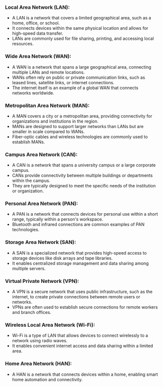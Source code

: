 
### Local Area Network (LAN):
   - A LAN is a network that covers a limited geographical area, such as a home, office, or school.
   - It connects devices within the same physical location and allows for high-speed data transfer.
   - LANs are commonly used for file sharing, printing, and accessing local resources.

### Wide Area Network (WAN):
   - A WAN is a network that spans a large geographical area, connecting multiple LANs and remote locations.
   - WANs often rely on public or private communication links, such as leased lines, satellite links, or internet connections.
   - The internet itself is an example of a global WAN that connects networks worldwide.

### Metropolitan Area Network (MAN):
   - A MAN covers a city or a metropolitan area, providing connectivity for organizations and institutions in the region.
   - MANs are designed to support larger networks than LANs but are smaller in scale compared to WANs.
   - Fiber-optic cables and wireless technologies are commonly used to establish MANs.

### Campus Area Network (CAN):
   - A CAN is a network that spans a university campus or a large corporate campus.
   - CANs provide connectivity between multiple buildings or departments within the campus.
   - They are typically designed to meet the specific needs of the institution or organization.

### Personal Area Network (PAN):
   - A PAN is a network that connects devices for personal use within a short range, typically within a person's workspace.
   - Bluetooth and infrared connections are common examples of PAN technologies.

### Storage Area Network (SAN):
   - A SAN is a specialized network that provides high-speed access to storage devices like disk arrays and tape libraries.
   - It enables centralized storage management and data sharing among multiple servers.

### Virtual Private Network (VPN):
   - A VPN is a secure network that uses public infrastructure, such as the internet, to create private connections between remote users or networks.
   - VPNs are often used to establish secure connections for remote workers and branch offices.

### Wireless Local Area Network (Wi-Fi):
   - Wi-Fi is a type of LAN that allows devices to connect wirelessly to a network using radio waves.
   - It enables convenient internet access and data sharing within a limited area.

### Home Area Network (HAN):
   - A HAN is a network that connects devices within a home, enabling smart home automation and connectivity.
